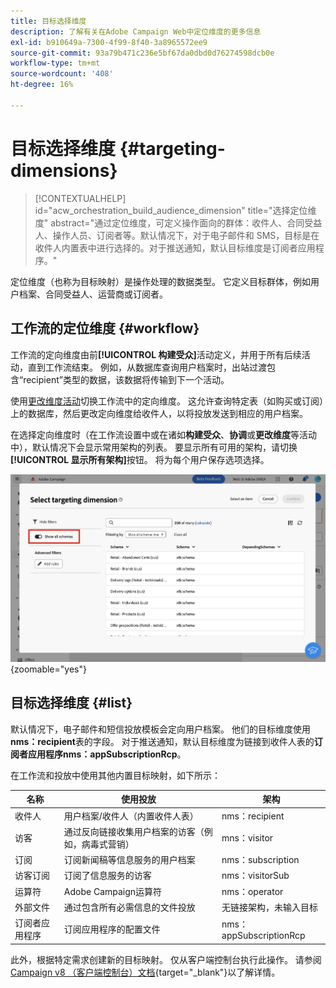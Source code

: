 ```yaml
---
title: 目标选择维度
description: 了解有关在Adobe Campaign Web中定位维度的更多信息
exl-id: b910649a-7300-4f99-8f40-3a8965572ee9
source-git-commit: 93a79b471c236e5bf67da0dbd0d76274598dcb0e
workflow-type: tm+mt
source-wordcount: '408'
ht-degree: 16%

---
```


# 目标选择维度 {#targeting-dimensions}

>[!CONTEXTUALHELP]
>id="acw_orchestration_build_audience_dimension"
>title="选择定位维度"
>abstract="通过定位维度，可定义操作面向的群体：收件人、合同受益人、操作人员、订阅者等。默认情况下，对于电子邮件和 SMS，目标是在收件人内置表中进行选择的。对于推送通知，默认目标维度是订阅者应用程序。"

定位维度（也称为目标映射）是操作处理的数据类型。 它定义目标群体，例如用户档案、合同受益人、运营商或订阅者。

## 工作流的定位维度 {#workflow}

工作流的定向维度由前&#x200B;**[!UICONTROL 构建受众]**&#x200B;活动定义，并用于所有后续活动，直到工作流结束。 例如，从数据库查询用户档案时，出站过渡包含“recipient”类型的数据，该数据将传输到下一个活动。

使用[更改维度活动](../workflows/activities/change-dimension.md)切换工作流中的定向维度。 这允许查询特定表（如购买或订阅）上的数据库，然后更改定向维度给收件人，以将投放发送到相应的用户档案。

在选择定向维度时（在工作流设置中或在诸如&#x200B;**构建受众**、**协调**&#x200B;或&#x200B;**更改维度**&#x200B;等活动中），默认情况下会显示常用架构的列表。 要显示所有可用的架构，请切换&#x200B;**[!UICONTROL 显示所有架构]**&#x200B;按钮。 将为每个用户保存选项选择。

![显示启用了“显示所有架构”按钮的定位维度界面的屏幕截图。](assets/targeting-dimension-show-all.png){zoomable="yes"}

## 目标选择维度 {#list}

默认情况下，电子邮件和短信投放模板会定向用户档案。 他们的目标维度使用&#x200B;**nms：recipient**&#x200B;表的字段。 对于推送通知，默认目标维度为链接到收件人表的&#x200B;**订阅者应用程序nms：appSubscriptionRcp**。

在工作流和投放中使用其他内置目标映射，如下所示：

| 名称 | 使用投放 | 架构 |
|-----------------------|-------------------------------------------------------|-------------------------|
| 收件人 | 用户档案/收件人（内置收件人表） | nms：recipient |
| 访客 | 通过反向链接收集用户档案的访客（例如，病毒式营销） | mns：visitor |
| 订阅 | 订阅新闻稿等信息服务的用户档案 | nms：subscription |
| 访客订阅 | 订阅了信息服务的访客 | nms：visitorSub |
| 运算符 | Adobe Campaign运算符 | nms：operator |
| 外部文件 | 通过包含所有必需信息的文件投放 | 无链接架构，未输入目标 |
| 订阅者应用程序 | 订阅应用程序的配置文件 | nms：appSubscriptionRcp |

此外，根据特定需求创建新的目标映射。 仅从客户端控制台执行此操作。 请参阅[Campaign v8 （客户端控制台）文档](https://experienceleague.adobe.com/docs/campaign/campaign-v8/audience/add-profiles/target-mappings.html?lang=zh-Hans#new-mapping){target="_blank"}以了解详情。